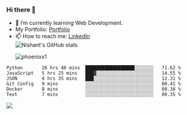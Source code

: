 ### Hi there 👋

<!--
**phoenixx1/phoenixx1** is a ✨ _special_ ✨ repository because its `README.md` (this file) appears on your GitHub profile.

Here are some ideas to get you started:

- 🔭 I’m currently working on ...
- 🌱 I’m currently learning ...
- 👯 I’m looking to collaborate on ...
- 🤔 I’m looking for help with ...
- 💬 Ask me about ...
- 📫 How to reach me: ...
- 😄 Pronouns: ...
- ⚡ Fun fact: ...
-->
- 🌱 I’m currently learning Web Development.
- My Portfolio: [Portfolio](https://phoenixx1.github.io/)
- 📫 How to reach me: [LinkedIn](https://www.linkedin.com/in/nishant-saxena-2609/)  
![Nishant's GitHub stats](https://github-readme-stats.vercel.app/api?username=phoenixx1&count_private=true)<p><img align="center" src="https://github-readme-streak-stats.herokuapp.com/?user=phoenixx1&" alt="phoenixx1" /></p>  
<!--START_SECTION:waka-->

```text
Python       26 hrs 40 mins  ██████████████████░░░░░░░   71.62 %
JavaScript   5 hrs 25 mins   ███▓░░░░░░░░░░░░░░░░░░░░░   14.55 %
JSON         4 hrs 35 mins   ███░░░░░░░░░░░░░░░░░░░░░░   12.31 %
Git Config   9 mins          ░░░░░░░░░░░░░░░░░░░░░░░░░   00.41 %
Docker       8 mins          ░░░░░░░░░░░░░░░░░░░░░░░░░   00.38 %
Text         7 mins          ░░░░░░░░░░░░░░░░░░░░░░░░░   00.35 %
```

<!--END_SECTION:waka-->

![](https://komarev.com/ghpvc/?username=phoenixx1&style=plastic)

<!-- ![Visitor Count](https://profile-counter.glitch.me/phoenixx1/count.svg) -->
